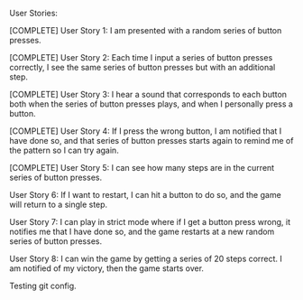 User Stories:

[COMPLETE] User Story 1: I am presented with a random series of button presses.

[COMPLETE] User Story 2: Each time I input a series of button presses correctly, I see the same series of button presses but with an additional step.

[COMPLETE] User Story 3: I hear a sound that corresponds to each button both when the series of button presses plays, and when I personally press a button.

[COMPLETE] User Story 4: If I press the wrong button, I am notified that I have done so, and that series of button presses starts again to remind me of the pattern so I can try again.

[COMPLETE] User Story 5: I can see how many steps are in the current series of button presses.

User Story 6: If I want to restart, I can hit a button to do so, and the game will return to a single step.

User Story 7: I can play in strict mode where if I get a button press wrong, it notifies me that I have done so, and the game restarts at a new random series of button presses.

User Story 8: I can win the game by getting a series of 20 steps correct. I am notified of my victory, then the game starts over.

Testing git config. 
